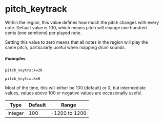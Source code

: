 # pitch_keytrack

Within the region, this value defines how much the pitch changes with every note.
Default value is 100, which means pitch will change one hundred cents
(one semitone) per played note.

Setting this value to zero means that all notes in the region will play the same
pitch, particularly useful when mapping drum sounds.

##### Examples

```
pitch_keytrack=20

pitch_keytrack=0
```

Most of the time, this will either be 100 (default) or 0, but intermediate
values, values above 100 or negative values are occasionally useful.

| Type    | Default | Range         |
| ---     | ---     | ---           |
| integer | 100     | -1200 to 1200 |
